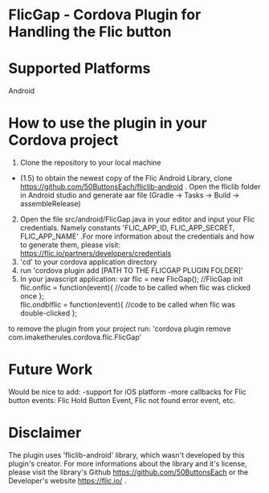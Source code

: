 FlicGap - Cordova Plugin for Handling the Flic button
=======================

Supported Platforms
=======================
Android 

How to use the plugin in your Cordova project
=======================
1. Clone the repository to your local machine
 - (1.5) to obtain the newest copy of the Flic Android Library, clone https://github.com/50ButtonsEach/fliclib-android . Open the fliclib folder in Android studio and generate aar file (Gradle -> Tasks -> Build -> assembleRelease)
2. Open the file src/android/FlicGap.java in your editor and input your Flic credentials. Namely constants 'FLIC_APP_ID, FLIC_APP_SECRET, FLIC_APP_NAME' .For more information about the credentials and how to generate them, please visit: https://flic.io/partners/developers/credentials  
3. 'cd' to your cordova application directory
4. run 'cordova plugin add [PATH TO THE FLICGAP PLUGIN FOLDER]'
5. In your javascript application:
   var flic = new FlicGap(); //FlicGap init
   flic.onflic = function(event){
       //code to be called when flic was clicked once
   };	
   flic.ondblflic = function(event){
       //code to be called when flic was double-clicked
   };
   
to remove the plugin from your project run: 'cordova plugin remove com.imaketherules.cordova.flic.FlicGap'

Future Work
=======================
Would be nice to add:
 -support for iOS platform
 -more callbacks for Flic button events: Flic Hold Button Event, Flic not found error event, etc.

Disclaimer
=======================
The plugin uses 'fliclib-android' library, which wasn't developed by this plugin's creator. For more informations about the library and it's license, please visit the library's Github https://github.com/50ButtonsEach or the Developer's website https://flic.io/ .
